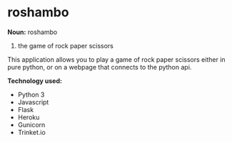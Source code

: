 # roshambo
**Noun:** roshambo
  1. the game of rock paper scissors
  
This application allows you to play a game of rock paper scissors either in pure python, or on a webpage that connects to the python api.

**Technology used:**
* Python 3
* Javascript
* Flask
* Heroku
* Gunicorn
* Trinket.io
